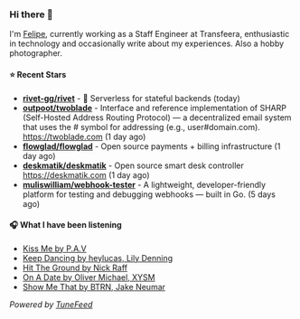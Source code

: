 ### Hi there 👋

I'm [Felipe](https://felipevm.com), currently working as a Staff Engineer at Transfeera, enthusiastic in technology and occasionally write about my experiences. Also a hobby photographer.

#### ⭐ Recent Stars
- **[rivet-gg/rivet](https://github.com/rivet-gg/rivet)** - 🔩 Serverless for stateful backends (today)
- **[outpoot/twoblade](https://github.com/outpoot/twoblade)** - Interface and reference implementation of SHARP (Self-Hosted Address Routing Protocol) — a decentralized email system that uses the # symbol for addressing (e.g., user#domain.com). https://twoblade.com (1 day ago)
- **[flowglad/flowglad](https://github.com/flowglad/flowglad)** - Open source payments &#43; billing infrastructure (1 day ago)
- **[deskmatik/deskmatik](https://github.com/deskmatik/deskmatik)** - Open source smart desk controller https://deskmatik.com (1 day ago)
- **[muliswilliam/webhook-tester](https://github.com/muliswilliam/webhook-tester)** - A lightweight, developer-friendly platform for testing and debugging webhooks — built in Go. (5 days ago)

#### 🎧 What I have been listening
- [Kiss Me by P.A.V](https://open.spotify.com/track/16FdpIf1BOoRi0KdTlLf1y)
- [Keep Dancing by heylucas, Lily Denning](https://open.spotify.com/track/0WYihY6WRZeHYixHV6cMSP)
- [Hit The Ground by Nick Raff](https://open.spotify.com/track/2iWJTXzBPvMu6x7qA9onF1)
- [On A Date by Oliver Michael, XYSM](https://open.spotify.com/track/4VNlJUdfeY6iBmaWP2HBNV)
- [Show Me That by BTRN, Jake Neumar](https://open.spotify.com/track/4RP0B5tsGmoZA9LCrgfI8T)

_Powered by [TuneFeed](https://tunefeed.app?ref=github.com)_
